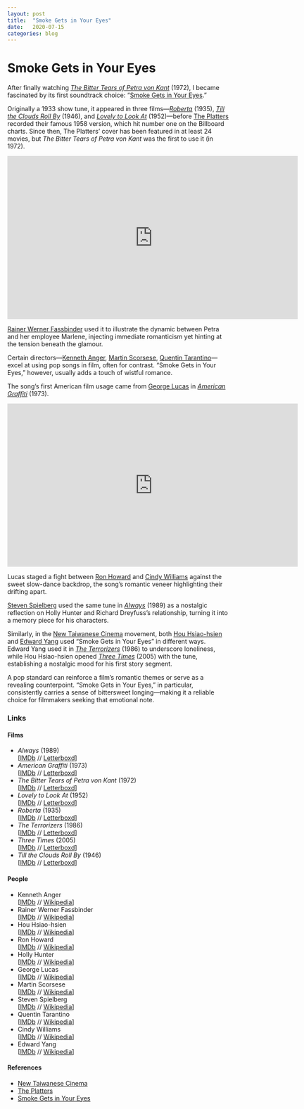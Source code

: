 ```yaml
---
layout: post
title:  "Smoke Gets in Your Eyes"
date:   2020-07-15
categories: blog
---
```

# Smoke Gets in Your Eyes

After finally watching *[The Bitter Tears of Petra von Kant](https://www.imdb.com/title/tt0459666/reference)* (1972), I became fascinated by its first soundtrack choice: “[Smoke Gets in Your Eyes](https://en.wikipedia.org/wiki/Smoke_Gets_in_Your_Eyes).”

Originally a 1933 show tune, it appeared in three films—*[Roberta](https://www.imdb.com/title/tt0026942/reference)* (1935), *[Till the Clouds Roll By](https://www.imdb.com/title/tt0039035/reference)* (1946), and *[Lovely to Look At](https://www.imdb.com/title/tt0044855/reference)* (1952)—before [The Platters](https://en.wikipedia.org/wiki/The_Platters) recorded their famous 1958 version, which hit number one on the Billboard charts. Since then, The Platters’ cover has been featured in at least 24 movies, but *The Bitter Tears of Petra von Kant* was the first to use it (in 1972).

<iframe width="660" height="371" src="https://www.youtube.com/embed/2WnTfjCEohs" title="The Platters - Smoke Gets in Your Eyes (from &quot;The Bitter Tears of Petra von Kant&quot;)" frameborder="0" allow="accelerometer; autoplay; clipboard-write; encrypted-media; gyroscope; picture-in-picture; web-share" referrerpolicy="strict-origin-when-cross-origin" allowfullscreen></iframe>

[Rainer Werner Fassbinder](https://en.wikipedia.org/wiki/Rainer_Werner_Fassbinder) used it to illustrate the dynamic between Petra and her employee Marlene, injecting immediate romanticism yet hinting at the tension beneath the glamour.

Certain directors—[Kenneth Anger](https://en.wikipedia.org/wiki/Kenneth_Anger), [Martin Scorsese](https://en.wikipedia.org/wiki/Martin_Scorsese), [Quentin Tarantino](https://en.wikipedia.org/wiki/Quentin_Tarantino)—excel at using pop songs in film, often for contrast. “Smoke Gets in Your Eyes,” however, usually adds a touch of wistful romance.

The song’s first American film usage came from [George Lucas](https://en.wikipedia.org/wiki/George_Lucas) in *[American Graffiti](https://letterboxd.com/film/american-graffiti/)* (1973).

<iframe width="660" height="371" src="https://www.youtube.com/embed/j1q-QWHUU0g" title="American Graffiti (3/10) Movie CLIP - A Snowball Dance (1973) HD" frameborder="0" allow="accelerometer; autoplay; clipboard-write; encrypted-media; gyroscope; picture-in-picture; web-share" referrerpolicy="strict-origin-when-cross-origin" allowfullscreen></iframe>

Lucas staged a fight between [Ron Howard](https://en.wikipedia.org/wiki/Ron_Howard) and [Cindy Williams](https://en.wikipedia.org/wiki/Cindy_Williams) against the sweet slow-dance backdrop, the song’s romantic veneer highlighting their drifting apart.

[Steven Spielberg](https://en.wikipedia.org/wiki/Steven_Spielberg) used the same tune in *[Always](https://letterboxd.com/film/always/)* (1989) as a nostalgic reflection on Holly Hunter and Richard Dreyfuss’s relationship, turning it into a memory piece for his characters.

Similarly, in the [New Taiwanese Cinema](https://en.wikipedia.org/wiki/Cinema_of_Taiwan#New_Taiwanese_Cinema,_1982–1990) movement, both [Hou Hsiao-hsien](https://en.wikipedia.org/wiki/Hou_Hsiao-hsien) and [Edward Yang](https://en.wikipedia.org/wiki/Edward_Yang) used “Smoke Gets in Your Eyes” in different ways. Edward Yang used it in *[The Terrorizers](https://letterboxd.com/film/the-terrorizers/)* (1986) to underscore loneliness, while Hou Hsiao-hsien opened *[Three Times](https://letterboxd.com/film/three-times/)* (2005) with the tune, establishing a nostalgic mood for his first story segment.

A pop standard can reinforce a film’s romantic themes or serve as a revealing counterpoint. “Smoke Gets in Your Eyes,” in particular, consistently carries a sense of bittersweet longing—making it a reliable choice for filmmakers seeking that emotional note.

### Links

#### Films

- *Always* (1989)  
  [[IMDb](https://www.imdb.com/title/tt0096794/reference) // [Letterboxd](https://letterboxd.com/film/always/)]
- *American Graffiti* (1973)  
  [[IMDb](https://www.imdb.com/title/tt0069704/reference) // [Letterboxd](https://letterboxd.com/film/american-graffiti/)]
- *The Bitter Tears of Petra von Kant* (1972)  
  [[IMDb](https://www.imdb.com/title/tt0068278/reference) // [Letterboxd](https://letterboxd.com/film/the-bitter-tears-of-petra-von-kant/)]
- *Lovely to Look At* (1952)  
  [[IMDb](https://www.imdb.com/title/tt0044855/reference) // [Letterboxd](https://letterboxd.com/film/lovely-to-look-at/)]
- *Roberta* (1935)  
  [[IMDb](https://www.imdb.com/title/tt0026942/reference) // [Letterboxd](https://letterboxd.com/film/roberta/)]
- *The Terrorizers* (1986)  
  [[IMDb](https://www.imdb.com/title/tt0091355/reference) // [Letterboxd](https://letterboxd.com/film/the-terrorizers/)]
- *Three Times* (2005)  
  [[IMDb](https://www.imdb.com/title/tt0459666/reference) // [Letterboxd](https://letterboxd.com/film/three-times/)]
- *Till the Clouds Roll By* (1946)  
  [[IMDb](https://www.imdb.com/title/tt0039035/reference) // [Letterboxd](https://letterboxd.com/film/till-the-clouds-roll-by/)]

#### People

- Kenneth Anger  
  [[IMDb](https://www.imdb.com/name/nm0001910) // [Wikipedia](https://en.wikipedia.org/wiki/Kenneth_Anger)]
- Rainer Werner Fassbinder  
  [[IMDb](https://www.imdb.com/name/nm0001202) // [Wikipedia](https://en.wikipedia.org/wiki/Rainer_Werner_Fassbinder)]
- Hou Hsiao-hsien  
  [[IMDb](https://www.imdb.com/name/nm0396284/) // [Wikipedia](https://en.wikipedia.org/wiki/Hou_Hsiao-hsien)]
- Ron Howard  
  [[IMDb](https://www.imdb.com/name/nm0000165) // [Wikipedia](https://en.wikipedia.org/wiki/Ron_Howard)]
- Holly Hunter  
  [[IMDb](https://www.imdb.com/name/nm0000456) // [Wikipedia](https://en.wikipedia.org/wiki/Holly_Hunter)]
- George Lucas  
  [[IMDb](https://www.imdb.com/name/nm0000184) // [Wikipedia](https://en.wikipedia.org/wiki/George_Lucas)]
- Martin Scorsese  
  [[IMDb](https://www.imdb.com/name/nm0000217) // [Wikipedia](https://en.wikipedia.org/wiki/Martin_Scorsese)]
- Steven Spielberg  
  [[IMDb](https://www.imdb.com/name/nm0000229) // [Wikipedia](https://en.wikipedia.org/wiki/Steven_Spielberg)]
- Quentin Tarantino  
  [[IMDb](https://www.imdb.com/name/nm0000233) // [Wikipedia](https://en.wikipedia.org/wiki/Quentin_Tarantino)]
- Cindy Williams  
  [[IMDb](https://www.imdb.com/name/nm0930286) // [Wikipedia](https://en.wikipedia.org/wiki/Cindy_Williams)]
- Edward Yang  
  [[IMDb](https://www.imdb.com/name/nm0945981) // [Wikipedia](https://en.wikipedia.org/wiki/Edward_Yang)]

#### References

- [New Taiwanese Cinema](https://en.wikipedia.org/wiki/Cinema_of_Taiwan#New_Taiwanese_Cinema,_1982–1990)
- [The Platters](https://en.wikipedia.org/wiki/The_Platters)
- [Smoke Gets in Your Eyes](https://en.wikipedia.org/wiki/Smoke_Gets_in_Your_Eyes)
